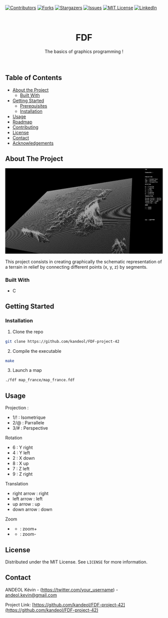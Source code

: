 <!--
*** Thanks for checking out this README Template. If you have a suggestion that would
*** make this better, please fork the repo and create a pull request or simply open
*** an issue with the tag "enhancement".
*** Thanks again! Now go create something AMAZING! :D
-->





<!-- PROJECT SHIELDS -->
<!--
*** I'm using markdown "reference style" links for readability.
*** Reference links are enclosed in brackets [ ] instead of parentheses ( ).
*** See the bottom of this document for the declaration of the reference variables
*** for contributors-url, forks-url, etc. This is an optional, concise syntax you may use.
*** https://www.markdownguide.org/basic-syntax/#reference-style-links
-->
[![Contributors][contributors-shield]][contributors-url]
[![Forks][forks-shield]][forks-url]
[![Stargazers][stars-shield]][stars-url]
[![Issues][issues-shield]][issues-url]
[![MIT License][license-shield]][license-url]
[![LinkedIn][linkedin-shield]][linkedin-url]



<!-- PROJECT LOGO -->
<br />
<p align="center">
  <h1 align="center">FDF</h1>
  <p align="center">
    The basics of graphics programming !
    <br />
    <br />
    <br />
  </p>
</p>



<!-- TABLE OF CONTENTS -->
## Table of Contents

* [About the Project](#about-the-project)
  * [Built With](#built-with)
* [Getting Started](#getting-started)
  * [Prerequisites](#prerequisites)
  * [Installation](#installation)
* [Usage](#usage)
* [Roadmap](#roadmap)
* [Contributing](#contributing)
* [License](#license)
* [Contact](#contact)
* [Acknowledgements](#acknowledgements)



<!-- ABOUT THE PROJECT -->
## About The Project

[![Product Name Screen Shot][product-screenshot]](https://example.com)

This project consists in creating graphically the schematic representation  of a terrain in relief by connecting different points (x, y,
z) by segments.

### Built With

* C



<!-- GETTING STARTED -->
## Getting Started


### Installation

1. Clone the repo
```sh
git clone https://github.com/kandeol/FDF-project-42
```
2. Compile the executable
```sh
make
```
3. Launch a map
```sh
./fdf map_france/map_france.fdf 
```



<!-- USAGE EXAMPLES -->
## Usage

Projection :
* 1/! : Isometrique
* 2/@ : Parrallele
* 3/# : Perspective

Rotation
* 6 : Y right
* 4 : Y left
* 2 : X down
* 8 : X up
* 7 : Z left
* 9 : Z right

Translation
* right arrow : right
* left arrow : left
* up arrow : up
* down arrow : down

Zoom
* + : zoom+
* - : zoom-


<!-- LICENSE -->
## License

Distributed under the MIT License. See `LICENSE` for more information.



<!-- CONTACT -->
## Contact

ANDEOL Kévin - (https://twitter.com/your_username) - andeol.kevin@gmail.com

Project Link: [https://github.com/kandeol/FDF-project-42](https://github.com/kandeol/FDF-project-42)







<!-- MARKDOWN LINKS & IMAGES -->
<!-- https://www.markdownguide.org/basic-syntax/#reference-style-links -->
[contributors-shield]: https://img.shields.io/github/contributors/othneildrew/Best-README-Template.svg?style=flat-square
[contributors-url]: https://github.com/othneildrew/Best-README-Template/graphs/contributors
[forks-shield]: https://img.shields.io/github/forks/othneildrew/Best-README-Template.svg?style=flat-square
[forks-url]: https://github.com/othneildrew/Best-README-Template/network/members
[stars-shield]: https://img.shields.io/github/stars/othneildrew/Best-README-Template.svg?style=flat-square
[stars-url]: https://github.com/othneildrew/Best-README-Template/stargazers
[issues-shield]: https://img.shields.io/github/issues/othneildrew/Best-README-Template.svg?style=flat-square
[issues-url]: https://github.com/othneildrew/Best-README-Template/issues
[license-shield]: https://img.shields.io/github/license/othneildrew/Best-README-Template.svg?style=flat-square
[license-url]: https://github.com/othneildrew/Best-README-Template/blob/master/LICENSE.txt
[linkedin-shield]: https://img.shields.io/badge/-LinkedIn-black.svg?style=flat-square&logo=linkedin&colorB=555
[linkedin-url]: https://linkedin.com/in/othneildrew
[product-screenshot]: images/Screen_fdf.png
